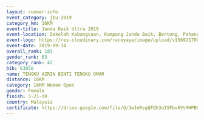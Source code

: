 ```yaml
---
layout: runner-info 
event_category: jbu-2019 
category_km: 16KM 
event-title: Janda Baik Ultra 2019
event-location: Sekolah Kebangsaan, Kampung Janda Baik, Bentong, Pahang, Malaysia 
event-logo: https://res.cloudinary.com/raceyaya/image/upload/v1569217009/logo/janda-baik_vch1pc.jpg 
event-date: 2019-09-14 
overall_rank: 183
gender_rank: 63
category_rank: 42
bib: 63050
name: TENGKU AZRIN BINTI TENGKU OMAR
distance: 16KM
category: 16KM Women Open
gender: Female
finish: 3-21-19
country: Malaysia
certificate: https://drive.google.com/file/d/1wIeRsgQFQh3oISFbv6VsMHPB8sJKcrlO/view?usp=sharing
---
```

